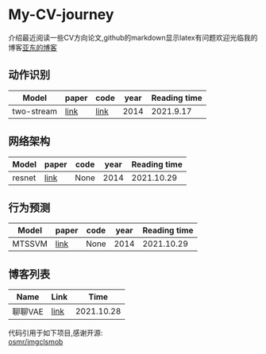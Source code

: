 # My-CV-journey
介绍最近阅读一些CV方向论文,github的markdown显示latex有问题欢迎光临我的博客[亚东的博客](http://striveyadong.com/)

## 动作识别

| Model | paper | code | year | Reading time |
| ------ | ------ | ------ | ------ | ------ |
| two-stream | [link]() | [link]() | 2014 | 2021.9.17 |


## 网络架构

| Model | paper | code | year | Reading time |
| ------ | ------ | ------ | ------ | ------ |
| resnet | [link](https://projet.liris.cnrs.fr/imagine/pub/proceedings/ECCV-2014/papers/8693/86930596.pdf) | None | 2014 | 2021.10.29 |


## 行为预测

| Model | paper | code | year | Reading time |
| ------ | ------ | ------ | ------ | ------ |
| MTSSVM | [link](https://projet.liris.cnrs.fr/imagine/pub/proceedings/ECCV-2014/papers/8693/86930596.pdf) | None | 2014 | 2021.10.29 |

## 博客列表

| Name | Link | Time |
| ------ | ------ | ------ | 
| 聊聊VAE | [link](http://striveyadong.com/?p=481) |  2021.10.28 |

代码引用于如下项目,感谢开源:
<br/>
[osmr/imgclsmob](https://github.com/osmr/imgclsmob)